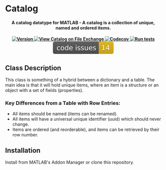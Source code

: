 # Catalog
<h4 align="center">A catalog datatype for MATLAB - A catalog is a collection of unique, named and ordered items.</h4>

<h4 align="center">
  <a href="https://github.com/ehennestad/Catalog/releases/latest">
    <img src="https://img.shields.io/github/v/release/ehennestad/Catalog?label=version" alt="Version">
  </a>
  <a href="https://se.mathworks.com/matlabcentral/fileexchange/158241-catalog">
    <img src="https://www.mathworks.com/matlabcentral/images/matlab-file-exchange.svg" alt="View Catalog on File Exchange">
  </a>  
  <a href="https://codecov.io/gh/ehennestad/Catalog" > 
   <img src="https://codecov.io/gh/ehennestad/Catalog/graph/badge.svg?token=70NVCM2K77" alt="Codecov"/> 
  </a>
  <a href="https://github.com/ehennestad/Catalog/actions/workflows/run_tests.yml/badge.svg?branch=main">
   <img src="https://github.com/ehennestad/Catalog/actions/workflows/run_tests.yml/badge.svg?branch=main" alt="Run tests">
  </a>
  <a href="https://github.com/ehennestad/Catalog/security/code-scanning">
   <img src=".github/badges/code_issues.svg" alt="MATLAB Code Issues">
  </a>
</h4>

## Class Description

This class is something of a hybrid between a dictionary and a table. The main idea is that it will hold unique items, where an item is a structure or an object with a set of fields (properties).

### Key Differences from a Table with Row Entries:

- All items should be named (items can be renamed).
- All items will have a universal unique identifier (uuid) which should never change.
- Items are ordered (and reorderable), and items can be retrieved by their row number.

## Installation
Install from MATLAB's Addon Manager or clone this repository.
